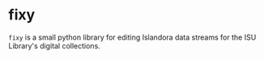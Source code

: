 # fixy

`fixy` is a small python library for editing Islandora data streams for
the ISU Library's digital collections.
